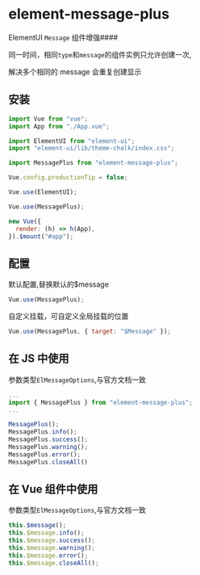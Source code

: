 # element-message-plus

ElementUI `Message` 组件增强####

同一时间，相同`type`和`message`的组件实例只允许创建一次,

解决多个相同的 message 会重复创建显示

## 安装

```js
import Vue from "vue";
import App from "./App.vue";

import ElementUI from "element-ui";
import "element-ui/lib/theme-chalk/index.css";

import MessagePlus from "element-message-plus";

Vue.config.productionTip = false;

Vue.use(ElementUI);

Vue.use(MessagePlus);

new Vue({
  render: (h) => h(App),
}).$mount("#app");
```

## 配置

默认配置,替换默认的$message

```js
Vue.use(MessagePlus);
```

自定义挂载，可自定义全局挂载的位置

```js
Vue.use(MessagePlus, { target: "$Message" });
```

## 在 JS 中使用

参数类型`ElMessageOptions`,与官方文档一致

```js
...
import { MessagePlus } from "element-message-plus";
...

MessagePlus();
MessagePlus.info();
MessagePlus.success();
MessagePlus.warning();
MessagePlus.error();
MessagePlus.closeAll()
```

## 在 Vue 组件中使用

参数类型`ElMessageOptions`,与官方文档一致

```js
this.$message();
this.$message.info();
this.$message.success();
this.$message.warning();
this.$message.error();
this.$message.closeAll();
```
